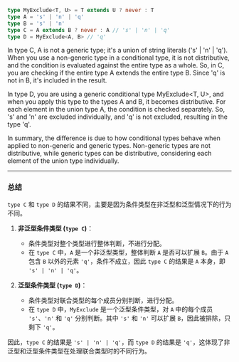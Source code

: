  ```ts 
 type MyExclude<T, U> = T extends U ? never : T
type A = 's' | 'n' | 'q'
type B = 's' | 'n'
type C = A extends B ? never : A // 's' | 'n' | 'q'
type D = MyExclude<A, B> // 'q'
```

In type C, A is not a generic type; it's a union of string literals ('s' | 'n' | 'q'). When you use a non-generic type in a conditional type, it is not distributive, and the condition is evaluated against the entire type as a whole. So, in C, you are checking if the entire type A extends the entire type B. Since 'q' is not in B, it's included in the result.

In type D, you are using a generic conditional type MyExclude<T, U>, and when you apply this type to the types A and B, it becomes distributive. For each element in the union type A, the condition is checked separately. So, 's' and 'n' are excluded individually, and 'q' is not excluded, resulting in the type 'q'.

In summary, the difference is due to how conditional types behave when applied to non-generic and generic types. Non-generic types are not distributive, while generic types can be distributive, considering each element of the union type individually.

---

### 总结

`type C` 和 `type D` 的结果不同，主要是因为条件类型在非泛型和泛型情况下的行为不同。

1. **非泛型条件类型 (`type C`)**：
   - 条件类型对整个类型进行整体判断，不进行分配。
   - 在 `type C` 中，`A` 是一个非泛型类型，整体判断 `A` 是否可以扩展 `B`。由于 `A` 包含 `B` 以外的元素 `'q'`，条件不成立，因此 `type C` 的结果是 `A` 本身，即 `'s' | 'n' | 'q'`。

2. **泛型条件类型 (`type D`)**：
   - 条件类型对联合类型的每个成员分别判断，进行分配。
   - 在 `type D` 中，`MyExclude` 是一个泛型条件类型，对 `A` 中的每个成员 `'s'`、`'n'` 和 `'q'` 分别判断。其中 `'s'` 和 `'n'` 可以扩展 `B`，因此被排除，只剩下 `'q'`。

因此，`type C` 的结果是 `'s' | 'n' | 'q'`，而 `type D` 的结果是 `'q'`，这体现了非泛型和泛型条件类型在处理联合类型时的不同行为。